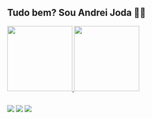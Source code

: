 ## Tudo bem? Sou Andrei Joda 👦🏼
<div>
  <a href="https://github.com/andreijoda">
  <img height="150em" src="https://github-readme-stats.vercel.app/api?username=andreijoda&show_icons=true&theme=tokyonight&include_all_commits=true&count_private=true"/>
  <img height="150em" src="https://github-readme-stats.vercel.app/api/top-langs/?username=andreijoda&layout=compact&langs_count=16&theme=tokyonight"/>
<div>
  
  ##
  
<div>
  <a href = "mailto: andrei.joda@gmail.com"><img src="https://img.shields.io/badge/-Gmail-%23EA4335?style=for-the-badge&logo=gmail&logoColor=white" 
target="_blank"></a>
  <a href="https://www.linkedin.com/in/andreijoda/" target="_blank"><img src="https://img.shields.io/badge/-LinkedIn-%230077B5?style=for-the-badge&logo=linkedin&logoColor=white" target="_blank"></a>
  <a href="https://instagram.com/udreilele" target="_blank"><img src="https://img.shields.io/badge/-Instagram-%23E4405F?style=for-the-badge&logo=instagram&logoColor=white" target="_blank"></a>
</div>
